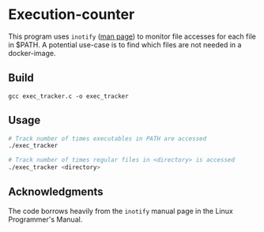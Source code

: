 
# Execution-counter
This program uses `inotify` ([man page](https://man7.org/linux/man-pages/man7/inotify.7.html)) to monitor file accesses for each file in $PATH. A potential use-case is to find which files are not needed in a docker-image.


## Build
```
gcc exec_tracker.c -o exec_tracker
```


## Usage
```sh
# Track number of times executables in PATH are accessed
./exec_tracker

# Track number of times regular files in <directory> is accessed
./exec_tracker <directory>
```

## Acknowledgments
The code borrows heavily from the `inotify` manual page in the Linux Programmer's Manual.

